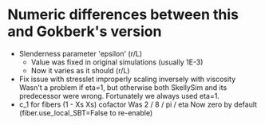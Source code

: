 # Numeric differences between this and Gokberk's version

* Slenderness parameter 'epsilon' (r/L)
  * Value was fixed in original simulations (usually 1E-3)
  * Now it varies as it should (r/L)
* Fix issue with stresslet improperly scaling inversely with viscosity
  Wasn't a problem if eta=1, but otherwise both SkellySim and its
  predecessor were wrong. Fortunately we always used eta=1.
* c_1 for fibers (1 - Xs Xs) cofactor
  Was 2 / 8 / pi / eta
  Now zero by default (fiber.use_local_SBT=False to re-enable)
